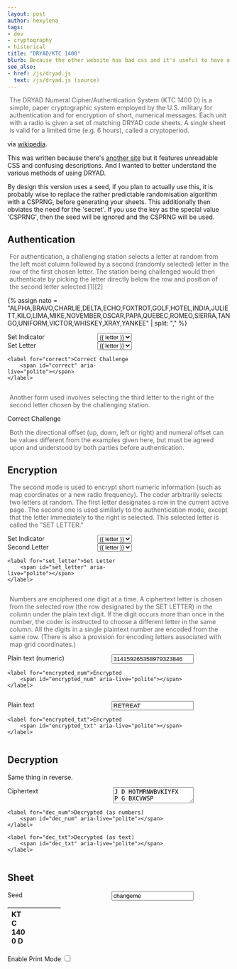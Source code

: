 ```yaml
---
layout: post
author: hexylena
tags:
- dev
- cryptography
- historical
title: "DRYAD/KTC 1400"
blurb: Because the other website has bad css and it's useful to have a nice one.
see_also:
- href: /js/dryad.js
  text: /js/dryad.js (source)
---
```


> The DRYAD Numeral Cipher/Authentication System (KTC 1400 D) is a simple, paper cryptographic system employed by the U.S. military for authentication and for encryption of short, numerical messages. Each unit with a radio is given a set of matching DRYAD code sheets. A single sheet is valid for a limited time (e.g. 6 hours), called a cryptoperiod.

via [wikipedia](https://en.wikipedia.org/wiki/DRYAD).

This was written because there's [another site](https://goto.pachanka.org/crypto/dryad-pad/) but it features unreadable CSS and confusing descriptions. And I wanted to better understand the various methods of using DRYAD.

By design this version uses a seed, if you plan to actually use this, it is probably wise to replace the rather predictable randomisation algorithm with a CSPRNG, before generating your sheets. This additionally then obviates the need for the 'secret'. If you use the key as the special value 'CSPRNG', then the seed will be ignored and the CSPRNG will be used.

## Authentication

> For authentication, a challenging station selects a letter at random from the left most column followed by a second (randomly selected) letter in the row of the first chosen letter. The station being challenged would then authenticate by picking the letter directly below the row and position of the second letter selected.[1][2]

{% assign nato = "ALPHA,BRAVO,CHARLIE,DELTA,ECHO,FOXTROT,GOLF,HOTEL,INDIA,JULIETT,KILO,LIMA,MIKE,NOVEMBER,OSCAR,PAPA,QUEBEC,ROMEO,SIERRA,TANGO,UNIFORM,VICTOR,WHISKEY,XRAY,YANKEE" | split: "," %}

<form id="auth" onsubmit="return false; ">
    <label for="first">Set Indicator
        <select name="first" id="first">
            {% for letter in nato %}<option>{{ letter }}</option>{% endfor %}
        </select>
    </label>
    <label for="second">Set Letter
        <select name="second" id="second">
            {% for letter in nato %}<option>{{ letter }}</option>{% endfor %}
        </select>
    </label>

    <label for="correct">Correct Challenge
        <span id="correct" aria-live="polite"></span>
    </label>
</form>

> Another form used involves selecting the third letter to the right of the second letter chosen by the challenging station.

<form id="auth2" onsubmit="return false; ">
    <label for="correct2">Correct Challenge
        <span id="correct2" aria-live="polite"></span>
    </label>
</form>

> Both the directional offset (up, down, left or right) and numeral offset can be values different from the examples given here, but must be agreed upon and understood by both parties before authentication.

## Encryption

> The second mode is used to encrypt short numeric information (such as map coordinates or a new radio frequency). The coder arbitrarily selects two letters at random. The first letter designates a row in the current active page. The second one is used similarly to the authentication mode, except that the letter immediately to the right is selected. This selected letter is called the "SET LETTER."

<form id="enc_prep" onsubmit="return false; ">
    <label for="enc_first">Set Indicator
        <select name="enc_first" id="enc_first">
            {% for letter in nato %}<option>{{ letter }}</option>{% endfor %}
        </select>
    </label>
    <label for="enc_second">Second Letter
        <select name="enc_second" id="enc_second">
            {% for letter in nato %}<option>{{ letter }}</option>{% endfor %}
        </select>
    </label>

    <label for="set_letter">Set Letter
        <span id="set_letter" aria-live="polite"></span>
    </label>
</form>


> Numbers are enciphered one digit at a time. A ciphertext letter is chosen from the selected row (the row designated by the SET LETTER) in the column under the plain text digit. If the digit occurs more than once in the number, the coder is instructed to choose a different letter in the same column. All the digits in a single plaintext number are encoded from the same row. (There is also a provision for encoding letters associated with map grid coordinates.) 

<form id="enc_num" onsubmit="return false; " style="width: 30em">
    <label for="enc_num_plain">Plain text (numeric)
        <input type="text" id="plaintext_num" value="314159265358979323846" />
    </label>

    <label for="encrypted_num">Encrypted
        <span id="encrypted_num" aria-live="polite"></span>
    </label>
</form>

<form id="enc_txt" onsubmit="return false; " style="width: 30em">
    <label for="enc_txt_plain">Plain text 
        <input type="text" id="plaintext_txt" value="RETREAT"/>
    </label>

    <label for="encrypted_txt">Encrypted
        <span id="encrypted_txt" aria-live="polite"></span>
    </label>
</form>

## Decryption

Same thing in reverse.

<form id="dec" onsubmit="return false; " style="width: 30em">
    <label for="ciphertext">Ciphertext 
        <textarea id="ciphertext">J D HOTMRNWBVKIYFX
P G BXCVWSP</textarea>
    </label>

    <label for="dec_num">Decrypted (as numbers)
        <span id="dec_num" aria-live="polite"></span>
    </label>

    <label for="dec_txt">Decrypted (as text)
        <span id="dec_txt" aria-live="polite"></span>
    </label>
</form>


## Sheet

<form id="opts" onsubmit="dryadForm(); return false;" style="width: 30em">
    <label for="seed">Seed
        <input type="text" name="seed" id="seed" value="changeme" />
    </label>
</form>

<table id="dryadsheet">
    <thead>
        <tr>
            <th colspan="12">
                <span style="text-align: left; width: 30%; display: inline-block">KTC 1400 D</span>
                <span style="text-align: center; width: 30%; display: inline-block" id="f_seed"></span>
                <span style="text-align: right; width: 30%; display: inline-block" id="f_key"></span>
            </th>
        </tr>
    </thead>
    <tbody></tbody>
</table>
<label for="printmode">Enable Print Mode
<input type="checkbox" id="printmode" value="printmode" onchange="printmode()"/>
</label>


<script src="/js/lib.js"></script>
<script src="/js/dryad.js"></script>

<script>
// initialize from URL params
let loc = new URLSearchParams(window.location.search);
if (loc.has("seed")) { document.getElementById("seed").value = loc.get("seed"); }


let table = document.getElementById("dryadsheet").querySelector("tbody");
let opts = formToOpts("#opts");
setHash();
let sheet = generateSheet();

function setHash(){
	if (opts.seed === "CSPRNG") { seed = "CSPRNG"; }
	else if (opts.seed === "") { seed = null; }
    else {
        randomSetSeed(hashCode(opts.seed.toUpperCase()));
    }
}

function dryadForm() {
    // fetch updated opts
    opts = formToOpts("#opts");
    setHash();
    // rebuild sheet
	sheet = generateSheet();
    buildTable(table, sheet)
    authenticate1();
    authenticate2();
    document.getElementById("f_seed").innerText = random().toString(36).slice(2);
    document.getElementById("f_key").innerText = opts.seed.toUpperCase() + (opts.seed === "CSPRNG" ? " (secure)" : "");
    encrypt();
    decrypt();
}

function authenticate1() {
    let opts = formToOpts("#auth");
    let first = opts.first;
    let second = opts.second;
    let correct = document.getElementById("correct");
    let cc = authenticate(sheet, first, second, 1, 0);
    correct.innerText = `${cc} ${toNato(cc)}`;
}

function authenticate2() {
    let opts = formToOpts("#auth");
    let first = opts.first;
    let second = opts.second;
    let correct = document.getElementById("correct2");
    let cc = authenticate(sheet, first, second, 0, 3);
    correct.innerText = `${cc} ${toNato(cc)}`;
}

function encrypt() {
    let opts = formToOpts("#enc_prep");
    let first = opts.enc_first;
    let second = opts.enc_second;

    // make this more stable and restart the seed.
    setHash()
    let plaintext_num = document.getElementById("plaintext_num").value;
    let [sl, enc_num] = encrypt_num(sheet, first, second, plaintext_num);
    document.getElementById("set_letter").innerText = sl;
    document.getElementById("encrypted_num").innerHTML = enc_num;

    let plaintext_txt = document.getElementById("plaintext_txt").value.toUpperCase();
    [sl, enc_txt] = encrypt_text(sheet, first, second, plaintext_txt);
    document.getElementById("encrypted_txt").innerHTML = enc_txt;
}

function decrypt() {
    let ct = document.getElementById("ciphertext").value.trim().toUpperCase().split('\n');
    let as_txt = document.getElementById("dec_txt"),
        as_num = document.getElementById("dec_num");

    as_txt.innerText = decryptText(sheet, ct);
    as_num.innerText = decryptNumeric(sheet, ct);

}


function printmode() {
    if (document.getElementById("printmode").checked) {
        document.getElementsByTagName("body")[0].classList.add("printmode");
    } else {
        document.getElementsByTagName("body")[0].classList.remove("printmode");
    }
}

// one-off
document.getElementById("first").addEventListener("change", () => {authenticate1(); authenticate2();});
document.getElementById("second").addEventListener("change", () => {authenticate1(); authenticate2();});
document.getElementById("plaintext_num").addEventListener("keyup", () => {encrypt();});
document.getElementById("plaintext_txt").addEventListener("keyup", () => {encrypt();});
document.getElementById("first").value = nato.slice(0, 25).random();
document.getElementById("second").value = nato.random();
document.getElementById("enc_first").value = nato.slice(0, 25).random();
document.getElementById("enc_second").value = nato.random();

document.getElementById("enc_first").addEventListener("change", encrypt);
document.getElementById("enc_second").addEventListener("change", encrypt);
document.getElementById("seed").addEventListener("keyup", dryadForm);
document.getElementById("ciphertext").addEventListener("keyup", decrypt);
dryadForm();


encrypt();
decrypt();


</script>

<style>
.header, .header2 {
font-weight: bold;
}
.header { border-top: 1px solid var(--link-color);}

#dryadsheet {
    margin: 1em 0;
    border:1px solid var(--link-color);
}
form {
    display: flex;
    flex-direction: column;
    width: 20em;
    label {
        display: flex;
        flex-direction: row;
        justify-content: space-between;
    }
}
blockquote {
    padding: 0 0.3rem;
    border-inline-start: 0.5rem solid var(--link-color);
    margin: 1em 0;
}

@media print {
    body.printmode{
        hr, p, nav, footer, form, blockquote { display: none; }
        main {
            section {
                *:not(article) { display: none; }
                table:not(.Nm),tr,th,td,thead,tbody,tfoot { display: revert; }
            }
        }
    }
}
</style>
